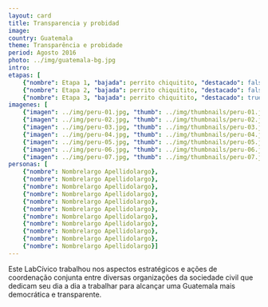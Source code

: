 ```yaml
---
layout: card
title: Transparencia y probidad
image: 
country: Guatemala
theme: Transparência e probidade
period: Agosto 2016
photo: ../img/guatemala-bg.jpg
intro:
etapas: [
	{"nombre": Etapa 1, "bajada": perrito chiquitito, "destacado": false},
	{"nombre": Etapa 2, "bajada": perrito chiquitito, "destacado": false},
	{"nombre": Etapa 3, "bajada": perrito chiquitito, "destacado": true}]
imagenes: [
	{"imagen": ../img/peru-01.jpg, "thumb": ../img/thumbnails/peru-01.jpg},
	{"imagen": ../img/peru-02.jpg, "thumb": ../img/thumbnails/peru-02.jpg},
	{"imagen": ../img/peru-03.jpg, "thumb": ../img/thumbnails/peru-03.jpg},
	{"imagen": ../img/peru-04.jpg, "thumb": ../img/thumbnails/peru-04.jpg},
	{"imagen": ../img/peru-05.jpg, "thumb": ../img/thumbnails/peru-05.jpg},
	{"imagen": ../img/peru-06.jpg, "thumb": ../img/thumbnails/peru-06.jpg},
	{"imagen": ../img/peru-07.jpg, "thumb": ../img/thumbnails/peru-07.jpg}]
personas: [
	{"nombre": Nombrelargo Apellidolargo},
	{"nombre": Nombrelargo Apellidolargo},
	{"nombre": Nombrelargo Apellidolargo},
	{"nombre": Nombrelargo Apellidolargo},
	{"nombre": Nombrelargo Apellidolargo},
	{"nombre": Nombrelargo Apellidolargo},
	{"nombre": Nombrelargo Apellidolargo},
	{"nombre": Nombrelargo Apellidolargo},
	{"nombre": Nombrelargo Apellidolargo},
	{"nombre": Nombrelargo Apellidolargo},
	{"nombre": Nombrelargo Apellidolargo}]
---
```


Este LabCívico trabalhou nos aspectos estratégicos e ações de coordenação conjunta entre diversas organizações da sociedade civil que dedicam seu dia a dia a trabalhar para alcançar uma Guatemala mais democrática e transparente.
